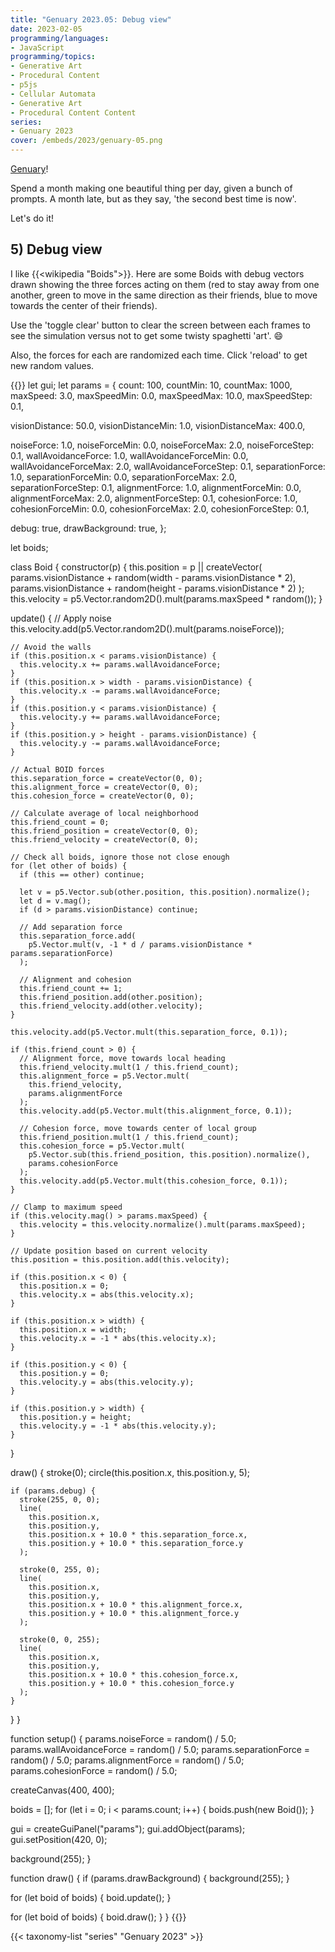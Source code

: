 ```yaml
---
title: "Genuary 2023.05: Debug view"
date: 2023-02-05
programming/languages:
- JavaScript
programming/topics:
- Generative Art
- Procedural Content
- p5js
- Cellular Automata
- Generative Art
- Procedural Content Content
series:
- Genuary 2023
cover: /embeds/2023/genuary-05.png
---
```

[Genuary](https://genuary.art/)! 

Spend a month making one beautiful thing per day, given a bunch of prompts. A month late, but as they say, 'the second best time is now'.  

Let's do it!

## 5) Debug view

I like {{<wikipedia "Boids">}}. Here are some Boids with debug vectors drawn showing the three forces acting on them (red to stay away from one another, green to move in the same direction as their friends, blue to move towards the center of their friends). 

Use the 'toggle clear' button to clear the screen between each frames to see the simulation versus not to get some twisty spaghetti 'art'. :smile:

Also, the forces for each are randomized each time. Click 'reload' to get new random values. 

{{<p5js width="600" height="460">}}
let gui;
let params = {
  count: 100,
  countMin: 10,
  countMax: 1000,
  maxSpeed: 3.0,
  maxSpeedMin: 0.0,
  maxSpeedMax: 10.0,
  maxSpeedStep: 0.1,

  visionDistance: 50.0,
  visionDistanceMin: 1.0,
  visionDistanceMax: 400.0,

  noiseForce: 1.0,
  noiseForceMin: 0.0,
  noiseForceMax: 2.0,
  noiseForceStep: 0.1,
  wallAvoidanceForce: 1.0,
  wallAvoidanceForceMin: 0.0,
  wallAvoidanceForceMax: 2.0,
  wallAvoidanceForceStep: 0.1,
  separationForce: 1.0,
  separationForceMin: 0.0,
  separationForceMax: 2.0,
  separationForceStep: 0.1,
  alignmentForce: 1.0,
  alignmentForceMin: 0.0,
  alignmentForceMax: 2.0,
  alignmentForceStep: 0.1,
  cohesionForce: 1.0,
  cohesionForceMin: 0.0,
  cohesionForceMax: 2.0,
  cohesionForceStep: 0.1,

  debug: true,
  drawBackground: true,
};

let boids;

class Boid {
  constructor(p) {
    this.position =
      p ||
      createVector(
        params.visionDistance + random(width - params.visionDistance * 2),
        params.visionDistance + random(height - params.visionDistance * 2)
      );
    this.velocity = p5.Vector.random2D().mult(params.maxSpeed * random());
  }

  update() {
    // Apply noise
    this.velocity.add(p5.Vector.random2D().mult(params.noiseForce));

    // Avoid the walls
    if (this.position.x < params.visionDistance) {
      this.velocity.x += params.wallAvoidanceForce;
    }
    if (this.position.x > width - params.visionDistance) {
      this.velocity.x -= params.wallAvoidanceForce;
    }
    if (this.position.y < params.visionDistance) {
      this.velocity.y += params.wallAvoidanceForce;
    }
    if (this.position.y > height - params.visionDistance) {
      this.velocity.y -= params.wallAvoidanceForce;
    }

    // Actual BOID forces
    this.separation_force = createVector(0, 0);
    this.alignment_force = createVector(0, 0);
    this.cohesion_force = createVector(0, 0);

    // Calculate average of local neighborhood
    this.friend_count = 0;
    this.friend_position = createVector(0, 0);
    this.friend_velocity = createVector(0, 0);

    // Check all boids, ignore those not close enough
    for (let other of boids) {
      if (this == other) continue;

      let v = p5.Vector.sub(other.position, this.position).normalize();
      let d = v.mag();
      if (d > params.visionDistance) continue;

      // Add separation force
      this.separation_force.add(
        p5.Vector.mult(v, -1 * d / params.visionDistance * params.separationForce)
      );

      // Alignment and cohesion
      this.friend_count += 1;
      this.friend_position.add(other.position);
      this.friend_velocity.add(other.velocity);
    }

    this.velocity.add(p5.Vector.mult(this.separation_force, 0.1));

    if (this.friend_count > 0) {
      // Alignment force, move towards local heading
      this.friend_velocity.mult(1 / this.friend_count);
      this.alignment_force = p5.Vector.mult(
        this.friend_velocity,
        params.alignmentForce
      );
      this.velocity.add(p5.Vector.mult(this.alignment_force, 0.1));

      // Cohesion force, move towards center of local group
      this.friend_position.mult(1 / this.friend_count);
      this.cohesion_force = p5.Vector.mult(
        p5.Vector.sub(this.friend_position, this.position).normalize(),
        params.cohesionForce
      );
      this.velocity.add(p5.Vector.mult(this.cohesion_force, 0.1));
    }

    // Clamp to maximum speed
    if (this.velocity.mag() > params.maxSpeed) {
      this.velocity = this.velocity.normalize().mult(params.maxSpeed);
    }

    // Update position based on current velocity
    this.position = this.position.add(this.velocity);

    if (this.position.x < 0) {
      this.position.x = 0;
      this.velocity.x = abs(this.velocity.x);
    }

    if (this.position.x > width) {
      this.position.x = width;
      this.velocity.x = -1 * abs(this.velocity.x);
    }

    if (this.position.y < 0) {
      this.position.y = 0;
      this.velocity.y = abs(this.velocity.y);
    }

    if (this.position.y > width) {
      this.position.y = height;
      this.velocity.y = -1 * abs(this.velocity.y);
    }
  }

  draw() {
    stroke(0);
    circle(this.position.x, this.position.y, 5);

    if (params.debug) {
      stroke(255, 0, 0);
      line(
        this.position.x,
        this.position.y,
        this.position.x + 10.0 * this.separation_force.x,
        this.position.y + 10.0 * this.separation_force.y
      );

      stroke(0, 255, 0);
      line(
        this.position.x,
        this.position.y,
        this.position.x + 10.0 * this.alignment_force.x,
        this.position.y + 10.0 * this.alignment_force.y
      );

      stroke(0, 0, 255);
      line(
        this.position.x,
        this.position.y,
        this.position.x + 10.0 * this.cohesion_force.x,
        this.position.y + 10.0 * this.cohesion_force.y
      );
    }
  }
}

function setup() {
  params.noiseForce = random() / 5.0;
  params.wallAvoidanceForce = random() / 5.0;
  params.separationForce = random() / 5.0;
  params.alignmentForce = random() / 5.0;
  params.cohesionForce = random() / 5.0;

  createCanvas(400, 400);

  boids = [];
  for (let i = 0; i < params.count; i++) {
    boids.push(new Boid());
  }

  gui = createGuiPanel("params");
  gui.addObject(params);
  gui.setPosition(420, 0);

  background(255);
}

function draw() {
  if (params.drawBackground) {
    background(255);
  }

  for (let boid of boids) {
    boid.update();
  }

  for (let boid of boids) {
    boid.draw();
  }
}
{{</p5js>}}

{{< taxonomy-list "series" "Genuary 2023" >}}
